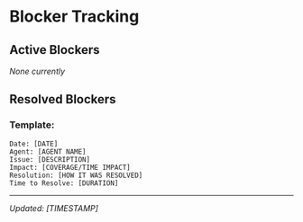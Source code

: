 # Blocker Tracking

## Active Blockers
*None currently*

## Resolved Blockers

### Template:
```
Date: [DATE]
Agent: [AGENT NAME]
Issue: [DESCRIPTION]
Impact: [COVERAGE/TIME IMPACT]
Resolution: [HOW IT WAS RESOLVED]
Time to Resolve: [DURATION]
```

---
*Updated: [TIMESTAMP]*
